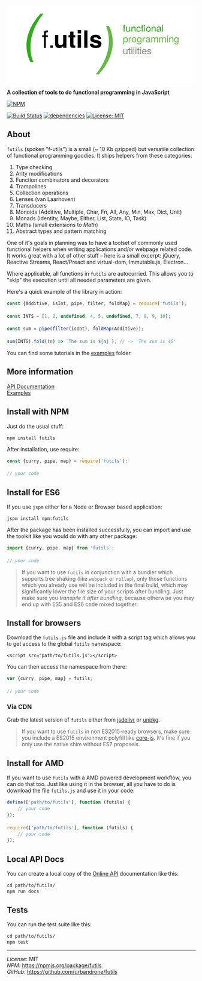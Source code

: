 ![futils Logo](/logo.png?raw=true, 'futils Logo')

**A collection of tools to do functional programming in JavaScript** 

[![NPM](https://nodei.co/npm/futils.png)](https://nodei.co/npm/futils/)

[![Build Status](https://travis-ci.org/urbandrone/futils.svg?branch=master)](https://travis-ci.org/urbandrone/futils)
[![dependencies](https://david-dm.org/urbandrone/futils.svg)](https://david-dm.org/urbandrone/futils)
[![License: MIT](https://img.shields.io/badge/License-MIT-yellow.svg)](https://opensource.org/licenses/MIT)

## About
`futils` (spoken "f-utils") is a small (~ 10 Kb gzipped) but versatile collection of functional programming goodies. It ships helpers from these categories:

1. Type checking
2. Arity modifications
3. Function combinators and decorators
4. Trampolines
5. Collection operations
6. Lenses (van Laarhoven)
7. Transducers
8. Monoids (Additive, Multiple, Char, Fn, All, Any, Min, Max, Dict, Unit)
9. Monads (Identity, Maybe, Either, List, State, IO, Task)
10. Maths (small extensions to _Math_)
11. Abstract types and pattern matching

One of it's goals in planning was to have a toolset of commonly used functional helpers when writing applications and/or webpage related code. It works great with a lot of other stuff – here is a small excerpt: jQuery, Reactive Streams, React/Preact and virtual-dom, Immutable.js, Electron...

Where applicable, all functions in `futils` are autocurried. This allows you to "skip" the execution until all needed parameters are given.

Here's a quick example of the library in action:
```javascript
const {Additive, isInt, pipe, filter, foldMap} = require('futils');

const INTS = [1, 2, undefined, 4, 5, undefined, 7, 8, 9, 10];

const sum = pipe(filter(isInt), foldMap(Additive));

sum(INTS).fold((n) => `The sum is ${n}`); // -> 'The sum is 46'
```

You can find some tutorials in the [examples](./examples/readme.md) folder.

## More information
[API Documentation](http://www.der-davi.de/futils/docs/index.html)  
[Examples](./examples/readme.md)  

## Install with NPM
Just do the usual stuff:
```
npm install futils
```

After installation, use require:
```javascript
const {curry, pipe, map} = require('futils');

// your code
```

## Install for ES6
If you use `jspm` either for a Node or Browser based application:
```
jspm install npm:futils
```

After the package has been installed successfully, you can import and use the toolkit like you would do with any other package:
```javascript
import {curry, pipe, map} from 'futils';

// your code
```

> If you want to use `futils` in conjunction with a bundler which supports
> tree shaking (like `webpack` or `rollup`), only those functions which you 
> already use will be included in the final build, which may significantly
> lower the file size of your scripts after bundling. Just make sure you
> _transpile it after bundling_, because otherwise you may end up with ES5
> and ES6 code mixed together.

## Install for browsers
Download the `futils.js` file and include it with a script tag which allows you to get access to the global `futils` namespace:
```
<script src="path/to/futils.js"></script>
```

You can then access the namespace from there:
```javascript
var {curry, pipe, map} = futils;

// your code
```

### Via CDN
Grab the latest version of `futils` either from [jsdelivr](https://www.jsdelivr.com/package/npm/futils) or [unpkg](https://unpkg.com/futils@latest/futils.js).

> If you want to use `futils` in non ES2015-ready browsers, make sure you
> include a ES2015 environment polyfill like 
> [core-js](https://github.com/zloirock/core-js).
> It's fine if you only use the native shim without ES7 proposels.

## Install for AMD
If you want to use `futils` with a AMD powered development workflow, you can do that too. Just like using it in the browser, all you have to do is download the file `futils.js` and use it in your code:
```javascript
define(['path/to/futils'], function (futils) {
    // your code
});

require(['path/to/futils'], function (futils) {
    // your code
});
```

## Local API Docs
You can create a local copy of the [Online API](http://www.der-davi.de/futils/docs/index.html) documentation like this:
```
cd path/to/futils/
npm run docs
```

## Tests
You can run the test suite like this:
```
cd path/to/futils/
npm test
```

---
*License*: MIT  
*NPM*: https://npmjs.org/package/futils  
*GitHub*: https://github.com/urbandrone/futils